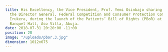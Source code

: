 ```yaml
---
title: His Excellency, the Vice President, Prof. Yemi Osinbajo sharing thoughts with
  the Director General, Federal Competition and Consumer Protection Commission, Babatunde
  Irukera, during the launch of the Patients’ Bill of Rights (PBoR) at the State House
  Banquet Hall, Aso Villa, Abuja.
date: 2018-07-31 20:20:00 -11:00
position: 28
image: "/uploads/pbor.3.jpg"
dimension: 1012x675
---
```


